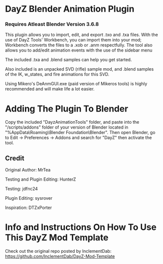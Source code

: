 
# DayZ Blender Animation Plugin 	

 ### Requires Atleast Blender Version 3.6.8

This plugin allows you to import, edit, and export .txo and .txa files. With the use of DayZ Tools' Workbench, you can import them into your mod; Workbench converts the files to a .xob or .anm respectfully. The tool also allows you to add/edit animation events with the use of the sidebar menu
 
The included .txa and .blend samples can help you get started.

Also included is an unpacked SVD (rifle) sample mod, and .blend samples of the IK, w_states, and fire animations for this SVD. 


Using Mikero's DeAnmGUI.exe (paid version of Mikeros tools) is highly recommended and will make life a lot easier. 
	
	
# Adding The Plugin To Blender 

Copy the included "DayzAnimationTools" folder, and paste into the "/scripts/addons" folder of your version of Blender located in "%AppData\Roaming\Blender Foundation\Blender". Then open Blender, go to Edit -> Preferences -> Addons and search for "DayZ" then activate the tool. 


## Credit

Original Author: MrTea 

Testing and Plugin Editing: HunterZ 

Testing: jdfnc24 

Plugin Editing: sysrover 

Inspiration: DTZxPorter 



# Info and Instructions On How To Use This DayZ Mod Template

Check out the original repo posted by InclementDab: https://github.com/InclementDab/DayZ-Mod-Template